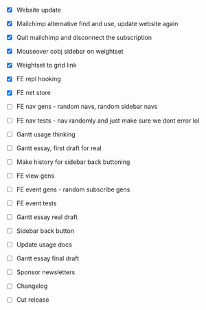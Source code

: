- [x] Website update
- [x] Mailchimp alternative find and use, update website again
- [x] Quit mailchimp and disconnect the subscription

- [x] Mouseover cobj sidebar on weightset
- [x] Weightset to grid link
- [x] FE repl hooking

- [x] FE net store
- [ ] FE nav gens - random navs, random sidebar navs
- [ ] FE nav tests - nav randomly and just make sure we dont error lol

- [ ] Gantt usage thinking
- [ ] Gantt essay, first draft for real
- [ ] Make history for sidebar back buttoning
- [ ] FE view gens

- [ ] FE event gens - random subscribe gens
- [ ] FE event tests
- [ ] Gantt essay real draft
- [ ] Sidebar back button
- [ ] Update usage docs

- [ ] Gantt essay final draft
- [ ] Sponsor newsletters
- [ ] Changelog
- [ ] Cut release
